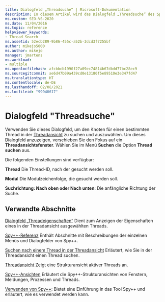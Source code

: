 ```yaml
---
title: Dialogfeld „Threadsuche“ | Microsoft-Dokumentation
description: In diesem Artikel wird das Dialogfeld „Threadsuche“ des Spy++-Debugtools erläutert. Verwenden Sie dieses Dialogfeld, um den Knoten für einen bestimmten Thread in der Threadansicht zu suchen und auszuwählen.
ms.custom: SEO-VS-2020
ms.date: 11/04/2016
ms.topic: reference
helpviewer_keywords:
- Thread Search
ms.assetid: 52ecb289-9b86-455c-a52b-3dcd3f7255bf
author: mikejo5000
ms.author: mikejo
manager: jmartens
ms.workload:
- multiple
ms.openlocfilehash: afcbbcb1990f27a09ec74814b67dbdd77bc28ec9
ms.sourcegitcommit: ae6d47b09a439cd0e13180f5e89510e3e347fd47
ms.translationtype: HT
ms.contentlocale: de-DE
ms.lasthandoff: 02/08/2021
ms.locfileid: "99940617"
---
```

# <a name="thread-search-dialog-box"></a>Dialogfeld "Threadsuche"
Verwenden Sie dieses Dialogfeld, um den Knoten für einen bestimmten Thread in der [Threadansicht](../debugger/threads-view.md) zu suchen und auszuwählen. Um dieses Dialogfeld anzuzeigen, verschieben Sie den Fokus auf ein **Threadansichtsfenster**. Wählen Sie im Menü **Suchen** die Option **Thread suchen** aus.

 Die folgenden Einstellungen sind verfügbar:

 **Thread** Die Thread-ID, nach der gesucht werden soll.

 **Modul** Die Modulzeichenfolge, die gesucht werden soll.

 **Suchrichtung: Nach oben oder Nach unten**: Die anfängliche Richtung der Suche.

## <a name="related-sections"></a>Verwandte Abschnitte
 [Dialogfeld „Threadeigenschaften“](../debugger/thread-properties-dialog-box.md) Dient zum Anzeigen der Eigenschaften eines in der Threadansicht ausgewählten Threads.

 [Spy++-Referenz](../debugger/spy-increment-reference.md) Enthält Abschnitte mit Beschreibungen der einzelnen Menüs und Dialogfelder von Spy++.

 [Suchen nach einem Thread in der Threadansicht](../debugger/how-to-search-for-a-thread-in-threads-view.md) Erläutert, wie Sie in der Threadansicht einen Thread suchen.

 [Threadansicht](../debugger/threads-view.md) Zeigt eine Strukturansicht aktiver Threads an.

 [Spy++-Ansichten](../debugger/spy-increment-views.md) Erläutert die Spy++-Strukturansichten von Fenstern, Meldungen, Prozessen und Threads.

 [Verwenden von Spy++](../debugger/using-spy-increment.md): Bietet eine Einführung in das Tool Spy++ und erläutert, wie es verwendet werden kann.